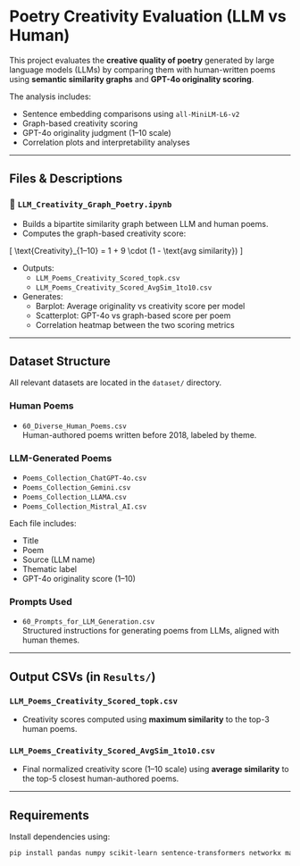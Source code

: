 # Poetry Creativity Evaluation (LLM vs Human)

This project evaluates the **creative quality of poetry** generated by large language models (LLMs) by comparing them with human-written poems using **semantic similarity graphs** and **GPT-4o originality scoring**.

The analysis includes:
- Sentence embedding comparisons using `all-MiniLM-L6-v2`
- Graph-based creativity scoring
- GPT-4o originality judgment (1–10 scale)
- Correlation plots and interpretability analyses

---

## Files & Descriptions

### 🔹 `LLM_Creativity_Graph_Poetry.ipynb`
- Builds a bipartite similarity graph between LLM and human poems.
- Computes the graph-based creativity score:

\[
\text{Creativity}_{1–10} = 1 + 9 \cdot (1 - \text{avg similarity})
\]

- Outputs:
  - `LLM_Poems_Creativity_Scored_topk.csv`
  - `LLM_Poems_Creativity_Scored_AvgSim_1to10.csv`
- Generates:
  - Barplot: Average originality vs creativity score per model
  - Scatterplot: GPT-4o vs graph-based score per poem
  - Correlation heatmap between the two scoring metrics

---

## Dataset Structure

All relevant datasets are located in the `dataset/` directory.

### Human Poems
- `60_Diverse_Human_Poems.csv`  
  Human-authored poems written before 2018, labeled by theme.

### LLM-Generated Poems
- `Poems_Collection_ChatGPT-4o.csv`
- `Poems_Collection_Gemini.csv`
- `Poems_Collection_LLAMA.csv`
- `Poems_Collection_Mistral_AI.csv`

Each file includes:
- Title
- Poem
- Source (LLM name)
- Thematic label
- GPT-4o originality score (1–10)

### Prompts Used
- `60_Prompts_for_LLM_Generation.csv`  
  Structured instructions for generating poems from LLMs, aligned with human themes.

---

## Output CSVs (in `Results/`)

### `LLM_Poems_Creativity_Scored_topk.csv`
- Creativity scores computed using **maximum similarity** to the top-3 human poems.

### `LLM_Poems_Creativity_Scored_AvgSim_1to10.csv`
- Final normalized creativity score (1–10 scale) using **average similarity** to the top-5 closest human-authored poems.

---

## Requirements

Install dependencies using:

```bash
pip install pandas numpy scikit-learn sentence-transformers networkx matplotlib seaborn
```
